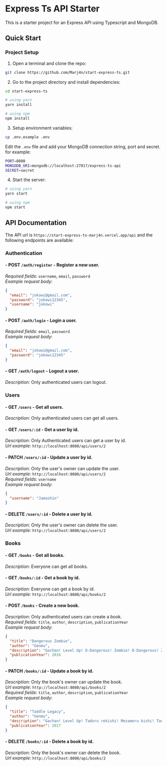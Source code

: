 # Express Ts API Starter

This is a starter project for an Express API using Typescript and MongoDB.

## Quick Start

### Project Setup

1. Open a terminal and clone the repo:

```bash
git clone https://github.com/Marj4n/start-express-ts.git
```

2. Go to the project directory and install dependencies:

```bash
cd start-express-ts

# using yarn
yarn install

# using npm
npm install
```

3. Setup environment variables:

```bash
cp .env.example .env
```

Edit the `.env` file and add your MongoDB connection string, port and secret. for example:

```bash
PORT=8080
MONGODB_URI=mongodb://localhost:27017/express-ts-api
SECRET=secret
```

4. Start the server:

```bash
# using yarn
yarn start

# using npm
npm start
```

## API Documentation

The API url is `https://start-express-ts-marj4n.vercel.app/api` and the following endpoints are available:

### Authentication

#### - **POST** `/auth/register` - Register a new user.

_Required fields_: `username`, `email`, `password`
<br>
_Example request body_:

```json
{
  "email": "jokowi@gmail.com",
  "password": "jokowi12345",
  "username": "jokowi"
}
```

#### - **POST** `/auth/login` - Login a user.

_Required fields_: `email`, `password`
<br>
_Example request body_:

```json
{
  "email": "jokowi@gmail.com",
  "password": "jokowi12345"
}
```

#### - **GET** `/auth/logout` - Logout a user.

_Description_: Only authenticated users can logout.

### Users

#### - **GET** `/users` - Get all users.

_Description_: Only authenticated users can get all users.

#### - **GET** `/users/:id` - Get a user by id.

_Description_: Only Authenticated users can get a user by id.
<br>
_Url example_: `http://localhost:8080/api/users/2`

#### - **PATCH** `/users/:id` - Update a user by id.

_Description_: Only the user's owner can update the user.
<br>
_Url example_: `http://localhost:8080/api/users/2`
<br>
_Required fields_: `username`
<br>
_Example request body_:

```json
{
  "username": "Jamashin"
}
```

#### - **DELETE** `/users/:id` - Delete a user by id.

_Description_: Only the user's owner can delete the user.
<br>
_Url example_: `http://localhost:8080/api/users/2`

### Books

#### - **GET** `/books` - Get all books.

_Description_: Everyone can get all books.

#### - **GET** `/books/:id` - Get a book by id.

_Description_: Everyone can get a book by id.
<br>
_Url example_: `http://localhost:8080/api/books/2`

#### - **POST** `/books` - Create a new book.

_Description_: Only authenticated users can create a book.
<br>
_Required fields_: `title`, `author`, `description`, `publicationYear`
<br>
_Example request body_:

```json
{
  "title": "Dangerous Zombie",
  "author": "Genmu",
  "description": "Gachan! Level Up! D-Dangerous! Zombie! D-Dangerous! Zombie!",
  "publicationYear": 2016
}
```

#### - **PATCH** `/books/:id` - Update a book by id.

_Description_: Only the book's owner can update the book.
<br>
_Url example_: `http://localhost:8080/api/books/2`
<br>
_Required fields_: `title`, `author`, `description`, `publicationYear`
<br>
_Example request body_:

```json
{
  "title": "Taddle Legacy",
  "author": "Genmu",
  "description": "Gachan! Level Up! Tadoru rekishi! Mezameru kishi! Taddle Legacy~!",
  "publicationYear": 2017
}
```

#### - **DELETE** `/books/:id` - Delete a book by id.

_Description_: Only the book's owner can delete the book.
<br>
_Url example_: `http://localhost:8080/api/books/2`
